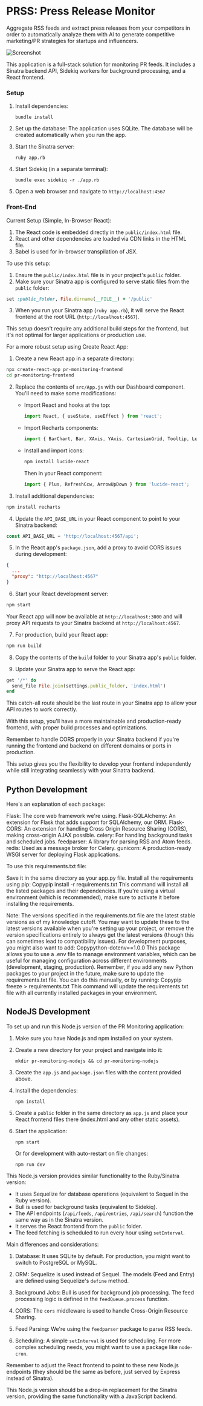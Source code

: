 # PRSS: Press Release Monitor
Aggregate RSS feeds and extract press releases from your competitors in order to automatically analyze them with AI to generate competitive marketing/PR strategies for startups and influencers.

![Screenshot](/screenshot.jpg?raw=true "Preview")

This application is a full-stack solution for monitoring PR feeds. It includes a Sinatra backend API, Sidekiq workers for background processing, and a React frontend.

### Setup

1. Install dependencies:
   ```
   bundle install
   ```

2. Set up the database:
   The application uses SQLite. The database will be created automatically when you run the app.

3. Start the Sinatra server:
   ```
   ruby app.rb
   ```

4. Start Sidekiq (in a separate terminal):
   ```
   bundle exec sidekiq -r ./app.rb
   ```

5. Open a web browser and navigate to `http://localhost:4567`




### Front-End

Current Setup (Simple, In-Browser React):

1. The React code is embedded directly in the `public/index.html` file.
2. React and other dependencies are loaded via CDN links in the HTML file.
3. Babel is used for in-browser transpilation of JSX.

To use this setup:

1. Ensure the `public/index.html` file is in your project's `public` folder.
2. Make sure your Sinatra app is configured to serve static files from the `public` folder:

```ruby
set :public_folder, File.dirname(__FILE__) + '/public'
```

3. When you run your Sinatra app (`ruby app.rb`), it will serve the React frontend at the root URL (`http://localhost:4567`).

This setup doesn't require any additional build steps for the frontend, but it's not optimal for larger applications or production use.

For a more robust setup using Create React App:

1. Create a new React app in a separate directory:

```bash
npx create-react-app pr-monitoring-frontend
cd pr-monitoring-frontend
```

2. Replace the contents of `src/App.js` with our Dashboard component. You'll need to make some modifications:

   - Import React and hooks at the top:
     ```javascript
     import React, { useState, useEffect } from 'react';
     ```
   - Import Recharts components:
     ```javascript
     import { BarChart, Bar, XAxis, YAxis, CartesianGrid, Tooltip, Legend, ResponsiveContainer } from 'recharts';
     ```
   - Install and import icons:
     ```bash
     npm install lucide-react
     ```
     Then in your React component:
     ```javascript
     import { Plus, RefreshCcw, ArrowUpDown } from 'lucide-react';
     ```

3. Install additional dependencies:

```bash
npm install recharts
```

4. Update the `API_BASE_URL` in your React component to point to your Sinatra backend:

```javascript
const API_BASE_URL = 'http://localhost:4567/api';
```

5. In the React app's `package.json`, add a proxy to avoid CORS issues during development:

```json
{
  ...
  "proxy": "http://localhost:4567"
}
```

6. Start your React development server:

```bash
npm start
```

Your React app will now be available at `http://localhost:3000` and will proxy API requests to your Sinatra backend at `http://localhost:4567`.

7. For production, build your React app:

```bash
npm run build
```

8. Copy the contents of the `build` folder to your Sinatra app's `public` folder.

9. Update your Sinatra app to serve the React app:

```ruby
get '/*' do
  send_file File.join(settings.public_folder, 'index.html')
end
```

This catch-all route should be the last route in your Sinatra app to allow your API routes to work correctly.

With this setup, you'll have a more maintainable and production-ready frontend, with proper build processes and optimizations.

Remember to handle CORS properly in your Sinatra backend if you're running the frontend and backend on different domains or ports in production.

This setup gives you the flexibility to develop your frontend independently while still integrating seamlessly with your Sinatra backend.



## Python Development

Here's an explanation of each package:

Flask: The core web framework we're using.
Flask-SQLAlchemy: An extension for Flask that adds support for SQLAlchemy, our ORM.
Flask-CORS: An extension for handling Cross Origin Resource Sharing (CORS), making cross-origin AJAX possible.
celery: For handling background tasks and scheduled jobs.
feedparser: A library for parsing RSS and Atom feeds.
redis: Used as a message broker for Celery.
gunicorn: A production-ready WSGI server for deploying Flask applications.

To use this requirements.txt file:

Save it in the same directory as your app.py file.
Install all the requirements using pip:
Copypip install -r requirements.txt
This command will install all the listed packages and their dependencies.
If you're using a virtual environment (which is recommended), make sure to activate it before installing the requirements.

Note: The versions specified in the requirements.txt file are the latest stable versions as of my knowledge cutoff. You may want to update these to the latest versions available when you're setting up your project, or remove the version specifications entirely to always get the latest versions (though this can sometimes lead to compatibility issues).
For development purposes, you might also want to add:
Copypython-dotenv==1.0.0
This package allows you to use a .env file to manage environment variables, which can be useful for managing configuration across different environments (development, staging, production).
Remember, if you add any new Python packages to your project in the future, make sure to update the requirements.txt file. You can do this manually, or by running:
Copypip freeze > requirements.txt
This command will update the requirements.txt file with all currently installed packages in your environment.




## NodeJS Development

To set up and run this Node.js version of the PR Monitoring application:

1. Make sure you have Node.js and npm installed on your system.

2. Create a new directory for your project and navigate into it:

   ```
   mkdir pr-monitoring-nodejs && cd pr-monitoring-nodejs
   ```

3. Create the `app.js` and `package.json` files with the content provided above.

4. Install the dependencies:

   ```
   npm install
   ```

5. Create a `public` folder in the same directory as `app.js` and place your React frontend files there (index.html and any other static assets).

6. Start the application:

   ```
   npm start
   ```

   Or for development with auto-restart on file changes:

   ```
   npm run dev
   ```

This Node.js version provides similar functionality to the Ruby/Sinatra version:

- It uses Sequelize for database operations (equivalent to Sequel in the Ruby version).
- Bull is used for background tasks (equivalent to Sidekiq).
- The API endpoints (`/api/feeds`, `/api/entries`, `/api/search`) function the same way as in the Sinatra version.
- It serves the React frontend from the `public` folder.
- The feed fetching is scheduled to run every hour using `setInterval`.

Main differences and considerations:

1. Database: It uses SQLite by default. For production, you might want to switch to PostgreSQL or MySQL.

2. ORM: Sequelize is used instead of Sequel. The models (Feed and Entry) are defined using Sequelize's `define` method.

3. Background Jobs: Bull is used for background job processing. The feed processing logic is defined in the `feedQueue.process` function.

4. CORS: The `cors` middleware is used to handle Cross-Origin Resource Sharing.

5. Feed Parsing: We're using the `feedparser` package to parse RSS feeds.

6. Scheduling: A simple `setInterval` is used for scheduling. For more complex scheduling needs, you might want to use a package like `node-cron`.

Remember to adjust the React frontend to point to these new Node.js endpoints (they should be the same as before, just served by Express instead of Sinatra).

This Node.js version should be a drop-in replacement for the Sinatra version, providing the same functionality with a JavaScript backend.
